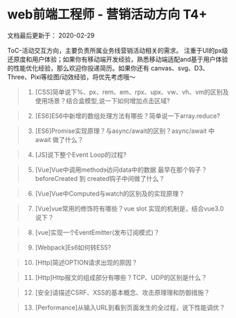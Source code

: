 # web前端工程师 - 营销活动方向 T4+
文档最后更新于： 2020-02-29

ToC-活动交互方向，主要负责所属业务线营销活动相关的需求。
注重于UI的px级还原度和用户体验；如果你有移动端开发经验，熟悉移动端适配and基于用户体验的性能优化经验，那么欢迎你投递简历。如果你还有 canvas、svg、D3、Three、Pixi等绘图/动效经验，将优先考虑哦～

>1. [CSS]简单说下%、px、rem、em、rpx、upx、vw、vh、vm的区别及使用场景？结合盒模型,说一下如何增加点击区域?

>2. [ES6]ES6中新增的数组处理方法有哪些？简单说一下array.reduce?

>3. [ES6]Promise实现原理？与async/await的区别？async/await 中 await 做了什么？

>4. [JS]说下整个Event Loop的过程?

>5. [Vue]Vue中调用methods̵访问data中的数据 最早在那个钩子？beforeCreated 到 created钩子中间做了什么？

>6. [Vue]Vue中Computed与watch的区别及的实现原理？

>7. [Vue]vue常用的修饰符有哪些？vue slot 实现的机制是，结合vue3.0说下？

>8. [vue]实现一个EventEmitter(发布订阅模式)？

>9. [Webpack]Es6如何转ES5?

>10. [Http]简述OPTION请求出现的原因？

>11. [Http]Http报文的组成部分有哪些？TCP、UDP的区别是什么？

>12. [安全]请描述CSRF、XSS的基本概念、攻击原理理和防御措施？

>13. [Performance]从输入URL到看到页面发生的全过程，说下性能调优？
